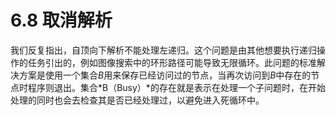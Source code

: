 # 6.8 取消解析

我们反复指出，自顶向下解析不能处理左递归。这个问题是由其他想要执行递归操作的任务引出的，例如图像搜索中的环形路径可能导致无限循环。此问题的标准解决方案是使用一个集合*B*用来保存已经访问过的节点，当再次访问到*B*中存在的节点时程序则退出。集合*B（Busy）*的存在就是表示在处理一个子问题时，在开始处理的同时也会去检查其是否已经处理过，以避免进入死循环中。